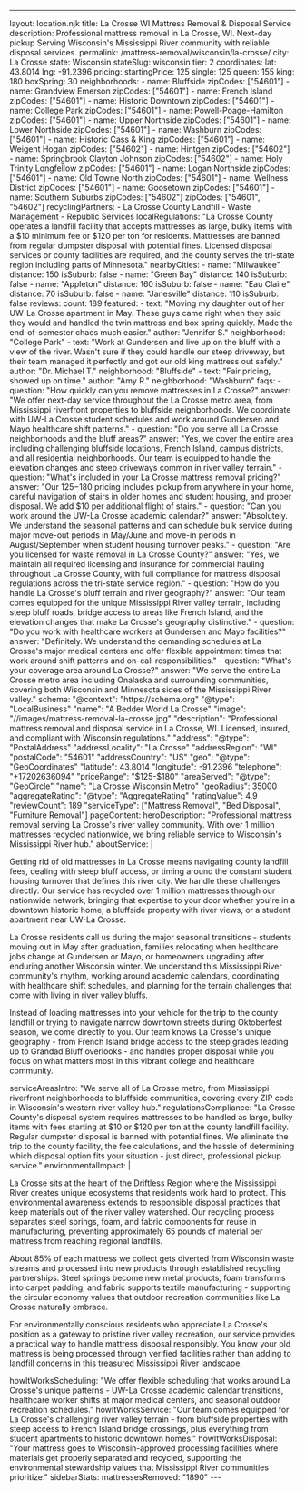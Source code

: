 ---
layout: location.njk
title: La Crosse WI Mattress Removal & Disposal Service
description: Professional mattress removal in La Crosse, WI. Next-day pickup Serving Wisconsin's Mississippi River community with reliable disposal services.
permalink: /mattress-removal/wisconsin/la-crosse/
city: La Crosse state: Wisconsin stateSlug: wisconsin tier: 2 coordinates: lat: 43.8014 lng: -91.2396 pricing: startingPrice: 125 single: 125 queen: 155 king: 180 boxSpring: 30 neighborhoods: - name: Bluffside zipCodes: ["54601"] - name: Grandview Emerson zipCodes: ["54601"] - name: French Island zipCodes: ["54601"] - name: Historic Downtown zipCodes: ["54601"] - name: College Park zipCodes: ["54601"] - name: Powell-Poage-Hamilton zipCodes: ["54601"] - name: Upper Northside zipCodes: ["54601"] - name: Lower Northside zipCodes: ["54601"] - name: Washburn zipCodes: ["54601"] - name: Historic Cass & King zipCodes: ["54601"] - name: Weigent Hogan zipCodes: ["54602"] - name: Hintgen zipCodes: ["54602"] - name: Springbrook Clayton Johnson zipCodes: ["54602"] - name: Holy Trinity Longfellow zipCodes: ["54601"] - name: Logan Northside zipCodes: ["54601"] - name: Old Towne North zipCodes: ["54601"] - name: Wellness District zipCodes: ["54601"] - name: Goosetown zipCodes: ["54601"] - name: Southern Suburbs zipCodes: ["54602"] zipCodes: ["54601", "54602"] recyclingPartners: - La Crosse County Landfill - Waste Management - Republic Services localRegulations: "La Crosse County operates a landfill facility that accepts mattresses as large, bulky items with a $10 minimum fee or $120 per ton for residents. Mattresses are banned from regular dumpster disposal with potential fines. Licensed disposal services or county facilities are required, and the county serves the tri-state region including parts of Minnesota." nearbyCities: - name: "Milwaukee" distance: 150 isSuburb: false - name: "Green Bay" distance: 140 isSuburb: false - name: "Appleton" distance: 160 isSuburb: false - name: "Eau Claire" distance: 70 isSuburb: false - name: "Janesville" distance: 110 isSuburb: false reviews: count: 189 featured: - text: "Moving my daughter out of her UW-La Crosse apartment in May. These guys came right when they said they would and handled the twin mattress and box spring quickly. Made the end-of-semester chaos much easier." author: "Jennifer S." neighborhood: "College Park" - text: "Work at Gundersen and live up on the bluff with a view of the river. Wasn't sure if they could handle our steep driveway, but their team managed it perfectly and got our old king mattress out safely." author: "Dr. Michael T." neighborhood: "Bluffside" - text: "Fair pricing, showed up on time." author: "Amy R." neighborhood: "Washburn" faqs: - question: "How quickly can you remove mattresses in La Crosse?" answer: "We offer next-day service throughout the La Crosse metro area, from Mississippi riverfront properties to bluffside neighborhoods. We coordinate with UW-La Crosse student schedules and work around Gundersen and Mayo healthcare shift patterns." - question: "Do you serve all La Crosse neighborhoods and the bluff areas?" answer: "Yes, we cover the entire area including challenging bluffside locations, French Island, campus districts, and all residential neighborhoods. Our team is equipped to handle the elevation changes and steep driveways common in river valley terrain." - question: "What's included in your La Crosse mattress removal pricing?" answer: "Our $125-$180 pricing includes pickup from anywhere in your home, careful navigation of stairs in older homes and student housing, and proper disposal. We add $10 per additional flight of stairs." - question: "Can you work around the UW-La Crosse academic calendar?" answer: "Absolutely. We understand the seasonal patterns and can schedule bulk service during major move-out periods in May/June and move-in periods in August/September when student housing turnover peaks." - question: "Are you licensed for waste removal in La Crosse County?" answer: "Yes, we maintain all required licensing and insurance for commercial hauling throughout La Crosse County, with full compliance for mattress disposal regulations across the tri-state service region." - question: "How do you handle La Crosse's bluff terrain and river geography?" answer: "Our team comes equipped for the unique Mississippi River valley terrain, including steep bluff roads, bridge access to areas like French Island, and the elevation changes that make La Crosse's geography distinctive." - question: "Do you work with healthcare workers at Gundersen and Mayo facilities?" answer: "Definitely. We understand the demanding schedules at La Crosse's major medical centers and offer flexible appointment times that work around shift patterns and on-call responsibilities." - question: "What's your coverage area around La Crosse?" answer: "We serve the entire La Crosse metro area including Onalaska and surrounding communities, covering both Wisconsin and Minnesota sides of the Mississippi River valley." schema: "@context": "https://schema.org" "@type": "LocalBusiness" "name": "A Bedder World La Crosse" "image": "//images/mattress-removal-la-crosse.jpg" "description": "Professional mattress removal and disposal service in La Crosse, WI. Licensed, insured, and compliant with Wisconsin regulations." "address": "@type": "PostalAddress" "addressLocality": "La Crosse" "addressRegion": "WI" "postalCode": "54601" "addressCountry": "US" "geo": "@type": "GeoCoordinates" "latitude": 43.8014 "longitude": -91.2396 "telephone": "+17202636094" "priceRange": "$125-$180" "areaServed": "@type": "GeoCircle" "name": "La Crosse Wisconsin Metro" "geoRadius": 35000 "aggregateRating": "@type": "AggregateRating" "ratingValue": 4.9 "reviewCount": 189 "serviceType": ["Mattress Removal", "Bed Disposal", "Furniture Removal"] pageContent: heroDescription: "Professional mattress removal serving La Crosse's river valley community. With over 1 million mattresses recycled nationwide, we bring reliable service to Wisconsin's Mississippi River hub." aboutService: | <p>Getting rid of old mattresses in La Crosse means navigating county landfill fees, dealing with steep bluff access, or timing around the constant student housing turnover that defines this river city. We handle these challenges directly. Our service has recycled over 1 million mattresses through our nationwide network, bringing that expertise to your door whether you're in a downtown historic home, a bluffside property with river views, or a student apartment near UW-La Crosse.</p> <p>La Crosse residents call us during the major seasonal transitions - students moving out in May after graduation, families relocating when healthcare jobs change at Gundersen or Mayo, or homeowners upgrading after enduring another Wisconsin winter. We understand this Mississippi River community's rhythm, working around academic calendars, coordinating with healthcare shift schedules, and planning for the terrain challenges that come with living in river valley bluffs.</p> <p>Instead of loading mattresses into your vehicle for the trip to the county landfill or trying to navigate narrow downtown streets during Oktoberfest season, we come directly to you. Our team knows La Crosse's unique geography - from French Island bridge access to the steep grades leading up to Grandad Bluff overlooks - and handles proper disposal while you focus on what matters most in this vibrant college and healthcare community.</p> serviceAreasIntro: "We serve all of La Crosse metro, from Mississippi riverfront neighborhoods to bluffside communities, covering every ZIP code in Wisconsin's western river valley hub." regulationsCompliance: "La Crosse County's disposal system requires mattresses to be handled as large, bulky items with fees starting at $10 or $120 per ton at the county landfill facility. Regular dumpster disposal is banned with potential fines. We eliminate the trip to the county facility, the fee calculations, and the hassle of determining which disposal option fits your situation - just direct, professional pickup service." environmentalImpact: | <p>La Crosse sits at the heart of the Driftless Region where the Mississippi River creates unique ecosystems that residents work hard to protect. This environmental awareness extends to responsible disposal practices that keep materials out of the river valley watershed. Our recycling process separates steel springs, foam, and fabric components for reuse in manufacturing, preventing approximately 65 pounds of material per mattress from reaching regional landfills.</p> <p>About 85% of each mattress we collect gets diverted from Wisconsin waste streams and processed into new products through established recycling partnerships. Steel springs become new metal products, foam transforms into carpet padding, and fabric supports textile manufacturing - supporting the circular economy values that outdoor recreation communities like La Crosse naturally embrace.</p> <p>For environmentally conscious residents who appreciate La Crosse's position as a gateway to pristine river valley recreation, our service provides a practical way to handle mattress disposal responsibly. You know your old mattress is being processed through verified facilities rather than adding to landfill concerns in this treasured Mississippi River landscape.</p> howItWorksScheduling: "We offer flexible scheduling that works around La Crosse's unique patterns - UW-La Crosse academic calendar transitions, healthcare worker shifts at major medical centers, and seasonal outdoor recreation schedules." howItWorksService: "Our team comes equipped for La Crosse's challenging river valley terrain - from bluffside properties with steep access to French Island bridge crossings, plus everything from student apartments to historic downtown homes." howItWorksDisposal: "Your mattress goes to Wisconsin-approved processing facilities where materials get properly separated and recycled, supporting the environmental stewardship values that Mississippi River communities prioritize." sidebarStats: mattressesRemoved: "1890" ---